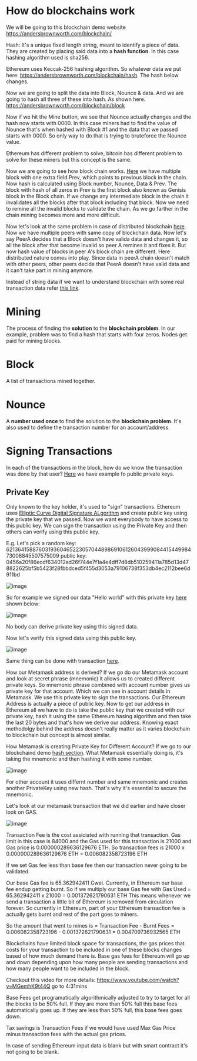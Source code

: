 # How do blockchains work
We will be going to this blockchain demo website https://andersbrownworth.com/blockchain/

Hash: It's a unique fixed length string, meant to identify a piece of data. They are created by placing said data into a **hash function**. In this case hashing algorithm used is sha256.

Ethereum uses Keccak-256 hashing algorithm. So whatever data we put here: https://andersbrownworth.com/blockchain/hash. The hash below changes. 

Now we are going to split the data into Block, Nounce & data. And we are going to hash all three of these into hash. As shown here. https://andersbrownworth.com/blockchain/block

Now if we hit the Mine button, we see that Nounce actually changes and the hash now starts with 0000. In this case miners had to find the value of Nounce that's when hashed with Block #1 and the data that we passed starts with 0000. So only way to do that is trying to bruteforce the Nounce value.

Ethereum has different problem to solve, bitcoin has different problem to solve for these miners but this concept is the same.

Now we are going to see how block chain works. [Here](https://andersbrownworth.com/blockchain/blockchain) we have multiple block with one extra field Prev, which points to previous block in the chain. Now hash is calculated using Block number, Nounce, Data & Prev. The block with hash of all zeros in Prev is the first block also known as Genisis block in the Block chain.
If we change any intermediate block in the chain it invalidates all the blocks after that block including that block. Now we need to remine all the invalid blocks to validate the chain. As we go farther in the chain mining becomes more and more difficult.

Now let's look at the same problem in case of distributed blockchain [here](https://andersbrownworth.com/blockchain/distributed). Now we have multiple peers with same copy of blockchain data. Now let's say PeerA decides that a Block doesn't have valida data and changes it, so all the block after that become invalid so peer A remines it and fixes it. But now hash value of blocks in peer A's block chain are different. Here distributed nature comes into play. Since data in peerA chain doesn't match with other peers, other peers decide that PeerA doesn't have valid data and it can't take part in mining anymore.

Instead of string data if we want to understand blockchain with some real transaction data refer [this link](https://andersbrownworth.com/blockchain/tokens).

# Mining
The process of finding the **solution** to the **blockchain problem**. In our example, problem was to find a hash that starts with four zeros. Nodes get paid for mining blocks.

# Block
A list of transactions mined together.

# Nounce
A **number used once** to find the solution to the **blockchain problem**.
It's also used to define the transaction number for an account/address.

# Signing Transactions
In each of the transactions in the block, how do we know the transaction was done by that user?
[Here](https://andersbrownworth.com/blockchain/public-private-keys/keys) we have example fo public private keys.

## Private Key
Only known to the key holder, it's used to "sign" transactions. Ethereum uses [Elliptic Curve Digital Signature ALgorithm](https://en.wikipedia.org/wiki/Elliptic_Curve_Digital_Signature_Algorithm) and create public key using the private key that we passed. Now we want everybody to have access to this public key. We can sign the transaction using the Private Key and then others can verify using this public key.

E.g. Let's pick a random key: 62136415887603193604652230570448986910612604399908441544998473008845507575009
public key: 0456a20f86ecdf634012ad26f744e7f1a4e4dff7d8db510259411a785d13d478822625bf5b5423f28fbbdced5f455d3053a79106738f353db4ec2112bee6d911bd

![image](https://github.com/vivekprm/solidity-smart-contract/assets/2403660/2f116c61-7874-4a0c-a6de-eb2424075227)

So for example we signed our data "Hello world" with this private key [here](https://andersbrownworth.com/blockchain/public-private-keys/signatures) shown below:

![image](https://github.com/vivekprm/solidity-smart-contract/assets/2403660/65a5c7fe-6f46-4852-81a8-051261bc576b)

No body can derive private key using this signed data.

Now let's verify this signed data using this public key.

![image](https://github.com/vivekprm/solidity-smart-contract/assets/2403660/aafaa9a3-028c-40e0-9cec-b91d49131157)

Same thing can be done with transaction [here](https://andersbrownworth.com/blockchain/public-private-keys/transaction).

How our Metamask address is derived?
If we go do our Metamask account and look at secret phrase (mnemonic) it allows us to created different private keys. So mnemonic phrase combined with account number gives us private key for that account. Which we can see in account details in Metamask. We use this private key to sign the transactions.
Our Ethereum Address is actually a piece of public key. Now to get our address in Ethereum all we have to do is take the public key that we created with our private key, hash it using the same Ethereum hasing algorithm and then take the last 20 bytes and that's how we derive our address. 
Knowing exact methodolgy behind the address doesn't really matter as it varies blockchain to blockchain but concept is almost similar.

How Metamask is creating Private Key for Different Account?
If we go to our blockchaind demo [hash section](https://andersbrownworth.com/blockchain/hash). What Metamask essentially doing is, it's taking the mnemonic and then hashing it with some number.

![image](https://github.com/vivekprm/solidity-smart-contract/assets/2403660/9719ff07-f6b2-40e8-8e65-cc4c015b2fef)

For other account it uses differnt number and same mnemonic and creates another PrivateKey using new hash. That's why it's essential to secure the mnemonic.

Let's look at our metamask transaction that we did earlier and have closer look on GAS.

![image](https://github.com/vivekprm/solidity-smart-contract/assets/2403660/4eafc57a-916a-4f3d-8b59-60b7a88ee1de)

Transaction Fee is the cost assiciated with running that transaction. Gas limit in this case is 84000 and the Gas used for this transaction is 21000 and Gas price is 0.000000289636129676 ETH. So transaction fees is 21000 x 0.000000289636129676 ETH = 0.006082358723196 ETH

If we set Gas fee less than base fee then our transaction never going to be validated.

Our base Gas fee is 65.362942411 Gwei. Currently, in Ethereum our base fee endup getting burnt. So if we multiply our base Gas fee with Gas Used = 65.362942411 x 21000 = 0.001372621790631 ETH
This means whenever we send a transaction a little bit of Ethereum is removed from circulation forever. So currently in Ethereum, part of your Ethereum transaction fee is actually gets burnt and rest of the part goes to miners.

So the amount that went to mines is = Transaction Fee - Burnt Fees = 0.006082358723196 - 0.001372621790631 = 0.004709736932565 ETH

Blockchains have limited block space for transactions, the gas prices that costs for your transaction to be included in one of these blocks changes based of how much demand there is. Base gas fees for Ethereum will go up and down depending upon how many people are sending transactions and how many people want to be included in the block.

Checkout this video for more details: https://www.youtube.com/watch?v=MGemhK9t44Q go to 4:31mins

Base Fees get programatically algorithmically adjusted to try to target for all the blocks to be 50% full. If they are more than 50% full this base fees automatically goes up. If they are less than 50% full, this base fees goes down.

Tax savings is Transaction Fees if we would have used Max Gas Price minus transaction fees with the actual gas prices. 

In case of sending Ethereum input data is blank but with smart contract it's not going to be blank.


